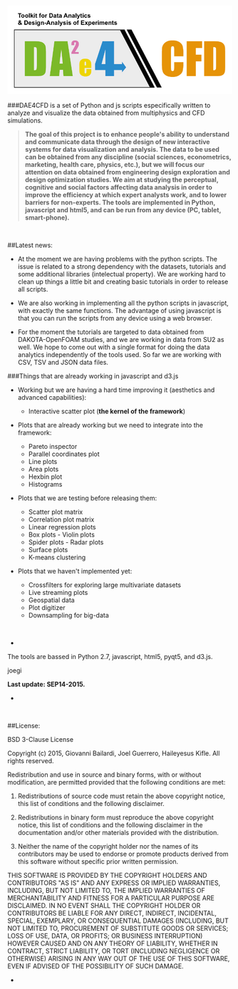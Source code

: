<!--# DAE4CFD-->

![](./daelogo.png)


###DAE4CFD is a set of Python and js scripts especifically written to analyze and visualize the data obtained from multiphysics and CFD simulations.

> **The goal of this project is to enhance people's ability to understand and communicate data through the design of new interactive systems for data visualization and analysis. The data to be used can be obtained from any discipline (social sciences, econometrics, marketing, health care, physics, etc.), but we will focus our attention on data obtained from engineering design exploration and design optimization studies. We aim at studying the perceptual, cognitive and social factors affecting data analysis in order to improve the efficiency at which expert analysts work, and to lower barriers for non-experts. The tools are implemented in Python, javascript and html5, and can be run from any device (PC, tablet, smart-phone).**

&nbsp;
&nbsp;

##Latest news:

* At the moment we are having problems with the python scripts.  The issue is related to a strong dependency with the datasets, tutorials and some additional libraries (intelectual property). We are working hard to clean up things a little bit and creating basic tutorials in order to release all scripts.

* We are also working in implementing all the python scripts in javascript, with exactly the same functions.  The advantage of using javascript is that you can run the scripts from any device using a web browser.

* For the moment the tutorials are targeted to data obtained from DAKOTA-OpenFOAM studies, and we are working in data from SU2 as well.  We hope to come out with a single format for doing the data analytics independently of the tools used.  So far we are working with CSV, TSV and JSON data files.


###Things that are already working in javascript and d3.js

* Working but we are having a hard time improving it (aesthetics and advanced capabilities):

	* Interactive scatter plot (**the kernel of the framework**)
		
* Plots that are already working but we need to integrate into the framework:

  	* Pareto inspector
  	* Parallel coordinates plot
  	* Line plots
  	* Area plots
  	* Hexbin plot
  	* Histograms
  	
* Plots that we are testing before releasing them:

	* Scatter plot matrix
  	* Correlation plot matrix
   	* Linear regression plots
   	* Box plots - Violin plots
  	* Spider plots - Radar plots
  	* Surface plots
  	* K-means clustering

* Plots that we haven't implemented yet:

	* Crossfilters for exploring large multivariate datasets 
  	* Live streaming plots
  	* Geospatial data
  	* Plot digitizer
  	* Downsampling for big-data

&nbsp;
&nbsp;


-

The tools are bassed in Python 2.7, javascript, html5, pyqt5, and d3.js.

joegi

**Last update: SEP14-2015.**

-
&nbsp;
&nbsp;


##License:

BSD 3-Clause License

Copyright (c) 2015, Giovanni Bailardi, Joel Guerrero, Haileyesus Kifle.
All rights reserved.

Redistribution and use in source and binary forms, with or without modification, are permitted provided that the following conditions are met:

1. Redistributions of source code must retain the above copyright notice, this list of conditions and the following disclaimer.

2. Redistributions in binary form must reproduce the above copyright notice, this list of conditions and the following disclaimer in the documentation and/or other materials provided with the distribution.

3. Neither the name of the copyright holder nor the names of its contributors may be used to endorse or promote products derived from this software without specific prior written permission.

THIS SOFTWARE IS PROVIDED BY THE COPYRIGHT HOLDERS AND CONTRIBUTORS "AS IS" AND ANY EXPRESS OR IMPLIED WARRANTIES, INCLUDING, BUT NOT LIMITED TO, THE IMPLIED WARRANTIES OF MERCHANTABILITY AND FITNESS FOR A PARTICULAR PURPOSE ARE DISCLAIMED. IN NO EVENT SHALL THE COPYRIGHT HOLDER OR CONTRIBUTORS BE LIABLE FOR ANY DIRECT, INDIRECT, INCIDENTAL, SPECIAL, EXEMPLARY, OR CONSEQUENTIAL DAMAGES (INCLUDING, BUT NOT LIMITED TO, PROCUREMENT OF SUBSTITUTE GOODS OR SERVICES; LOSS OF USE, DATA, OR PROFITS; OR BUSINESS INTERRUPTION) HOWEVER CAUSED AND ON ANY THEORY OF LIABILITY, WHETHER IN CONTRACT, STRICT LIABILITY, OR TORT (INCLUDING NEGLIGENCE OR OTHERWISE) ARISING IN ANY WAY OUT OF THE USE OF THIS SOFTWARE, EVEN IF ADVISED OF THE POSSIBILITY OF SUCH DAMAGE.

-




